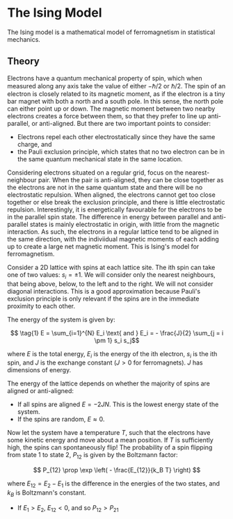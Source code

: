 # The Ising Model
 
The Ising model is a mathematical model of ferromagnetism in statistical mechanics. 

## Theory

Electrons have a quantum mechanical property of spin, which when measured along any axis take the value of either $-\hbar/2$ or $\hbar/2$. The spin of an electron is closely related to its magnetic moment, as if the electron is a tiny bar magnet with both a north and a south pole. In this sense, the north pole can either point up or down. The magnetic moment between two nearby electrons creates a force between them, so that they prefer to line up anti-parallel, or anti-aligned. But there are two important points to consider:

- Electrons repel each other electrostatically since they have the same charge, and
- the Pauli exclusion principle, which states that no two electron can be in the same quantum mechanical state in the same location.

Considering electrons situated on a regular grid, focus on the nearest-neighbour pair. When the pair is anti-aligned, they can be close together as the electrons are not in the same quantum state and there will be no electrostatic repulsion. When aligned, the electrons cannot get too close together or else break the exclusion principle, and there is little electrostatic repulsion. Interestingly, it is energetically favourable for the electrons to be in the parallel spin state. The difference in energy between parallel and anti-parallel states is mainly electrostatic in origin, with little from the magnetic interaction. As such, the electrons in a regular lattice tend to be aligned in the same direction, with the indiviidual magnetic moments of each adding up to create a large net magnetic moment. This is Ising's model for ferromagnetism. 

Consider a 2D lattice with spins at each lattice site. The ith spin can take one of two values: $s_i = \pm 1$. We will consider only the nearest neighbours, that being above, below, to the left and to the right. We will not consider diagonal interactions. This is a good approximation because Pauli's exclusion principle is only relevant if the spins are in the immediate proximity to each other.

The energy of the system is given by:

$$ \tag{1} E = \sum_{i=1}^{N} E_i \text{  and  } E_i = - \frac{J}{2} \sum_{j = i \pm 1} s_i s_j$$

where $E$ is the total energy, $E_i$ is the energy of the ith electron, $s_i$ is the ith spin, and $J$ is the exchange constant ($J > 0$ for ferromagnets). $J$ has dimensions of energy. 

The energy of the lattice depends on whether the majority of spins are aligned or anti-aligned:

- If all spins are aligned $E = -2JN$. This is the lowest energy state of the system.
- If the spins are random, $E \approx 0$.

Now let the system have a temperature $T$, such that the electrons have some kinetic energy and move about a mean position. If $T$ is sufficiently high, the spins can spontaneously flip! The probability of a spin flipping from state 1 to state 2, $P_{12}$ is given by the Boltzmann factor:

$$ P_{12} \prop \exp \left( - \frac{E_{12}}{k_B T} \right) $$

where $E_{12} = E_2 - E_1$ is the difference in the energies of the two states, and $k_B$ is  Boltzmann's constant.

- If $E_1 > E_2$, $E_{12} < 0$, and so $P_{12} > P_{21}$